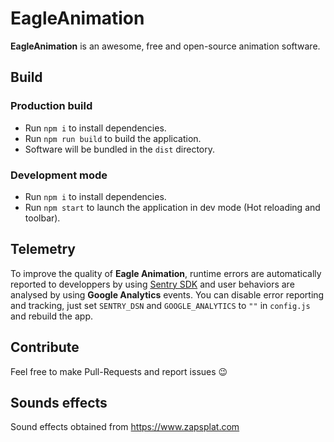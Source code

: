 # EagleAnimation

__EagleAnimation__ is an awesome, free and open-source animation software.

## Build

### Production build

- Run `npm i` to install dependencies.
- Run `npm run build` to build the application.
- Software will be bundled in the `dist` directory.

### Development mode

- Run `npm i` to install dependencies.
- Run `npm start` to launch the application in dev mode (Hot reloading and toolbar).

## Telemetry

To improve the quality of __Eagle Animation__, runtime errors are automatically reported to developpers by using [Sentry SDK](https://sentry.io/) and user behaviors are analysed by using **Google Analytics** events.
You can disable error reporting and tracking, just set `SENTRY_DSN` and `GOOGLE_ANALYTICS` to `""` in `config.js` and rebuild the app.

## Contribute

Feel free to make Pull-Requests and report issues 😉

## Sounds effects

Sound effects obtained from https://www.zapsplat.com
